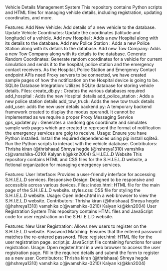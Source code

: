 Vehicle Details Management System
This repository contains Python scripts and HTML files for managing vehicle details, including registration, updating coordinates, and more.

Features:
Add New Vehicle: Add details of a new vehicle to the database.
Update Vehicle Coordinates: Update the coordinates (latitude and longitude) of a vehicle.
Add new Hospital : Adds a new Hospital along with its details to the database.
Add new Police Station : Adds a new Police Station along with its details to the database.
Add new Tow Company: Adds a new Tow Company along with its details to the database.
Generate Random Coordinates: Generate random coordinates for a vehicle for current simulation and sends it to the hospital, police station and the emergency contact receivers.
As the Hospital, Police Station and Emergency Contact endpoint APIs need Proxy servers to be connected, we have created sample pages of how the notification on the Hospital device is going to be.
SQLite Database Integration: Utilizes SQLite database for storing vehicle details.
Files:
create_db.py : Creates the various databases required
add_hospital : Adds the new Hospital details
add_police_station : Adds a new police station details
add_tow_truck: Adds the new tow truck details
add_user: adds the new user details
backend.py: A temporary backend framework created to display the modus operandi. It cannot be implemented as we require a proper Proxy Messaging Service
gps_updater.py : Generates a randomg gps coordinate and simulates sample web pages which are created to represent the format of notification the emergency services are goig to receive.
Usage:
Ensure you have Python installed.
Install the required dependencies using pip install sqlite3.
Run the Python scripts to interact with the vehicle database.
Contributors:
Thrisha kiran (@thrishaaa)
Shreya hegde (@hshreya1310)
vamshika c(@vamshika-0210)
Kalyan k(@kkn2004)
S.H.I.E.L.D Website
This repository contains HTML and CSS files for the S.H.I.E.L.D website, a fictional organization for managing emergency services.

Features:
User Interface: Provides a user-friendly interface for accessing S.H.I.E.L.D services.
Responsive Design: Designed to be responsive and accessible across various devices.
Files:
index.html: HTML file for the main page of the S.H.I.E.L.D website.
styles.css: CSS file for styling the S.H.I.E.L.D website.
Usage:
Open index.html in a web browser to view the S.H.I.E.L.D website.
Contributors:
Thrisha kiran (@thrishaaa)
Shreya hegde (@hshreya1310)
vamshika c(@vamshika-0210)
Kalyan k(@kkn2004)
User Registration System
This repository contains HTML files and JavaScript code for user registration on the S.H.I.E.L.D website.

Features:
New User Registration: Allows new users to register on the S.H.I.E.L.D website.
Password Matching: Ensures that the entered password matches the re-entered password.
Files:
register.html: HTML file for the user registration page.
script.js: JavaScript file containing functions for user registration.
Usage:
Open register.html in a web browser to access the user registration page.
Fill in the required details and submit the form to register as a new user.
Contributors:
Thrisha kiran (@thrishaaa)
Shreya hegde (@hshreya1310)
vamshika c(@vamshika-0210)
Kalyan k(@kkn2004)

